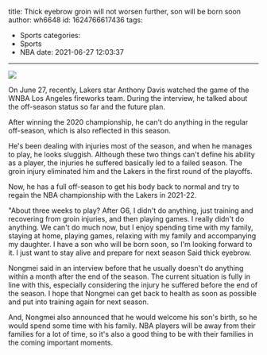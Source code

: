 title: Thick eyebrow  groin will not worsen further, son will be born soon
author: wh6648
id: 1624766617436
tags: 
- Sports
categories: 
- Sports
- NBA
date: 2021-06-27 12:03:37
---
![](https://p5.itc.cn/q_70/images01/20210627/e530a9fcf26d40fabf02b219239aee9b.jpeg)


On June 27, recently, Lakers star Anthony Davis watched the game of the WNBA Los Angeles fireworks team. During the interview, he talked about the off-season status so far and the future plan.

After winning the 2020 championship, he can't do anything in the regular off-season, which is also reflected in this season.

He's been dealing with injuries most of the season, and when he manages to play, he looks sluggish. Although these two things can't define his ability as a player, the injuries he suffered basically led to a failed season. The groin injury eliminated him and the Lakers in the first round of the playoffs.

Now, he has a full off-season to get his body back to normal and try to regain the NBA championship with the Lakers in 2021-22.

"About three weeks to play? After G6, I didn't do anything, just training and recovering from groin injuries, and then playing games. I really didn't do anything. We can't do much now, but I enjoy spending time with my family, staying at home, playing games, relaxing with my family and accompanying my daughter. I have a son who will be born soon, so I'm looking forward to it. I just want to stay alive and prepare for next season Said thick eyebrow.

Nongmei said in an interview before that he usually doesn't do anything within a month after the end of the season. The current situation is fully in line with this, especially considering the injury he suffered before the end of the season. I hope that Nongmei can get back to health as soon as possible and put into training again for next season.

And, Nongmei also announced that he would welcome his son's birth, so he would spend some time with his family. NBA players will be away from their families for a lot of time, so it's also a good thing to be with their families in the coming important moments.

